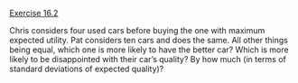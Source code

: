 [Exercise 16.2](16-2/)

Chris considers four used cars before buying the one with maximum
expected utility. Pat considers ten cars and does the same. All other
things being equal, which one is more likely to have the better car?
Which is more likely to be disappointed with their car’s quality? By how
much (in terms of standard deviations of expected quality)?
